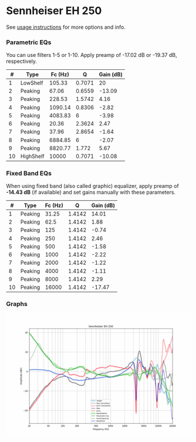 # Sennheiser EH 250
See [usage instructions](https://github.com/jaakkopasanen/AutoEq#usage) for more options and info.

### Parametric EQs
You can use filters 1-5 or 1-10. Apply preamp of -17.02 dB or -19.37 dB, respectively.

|   # | Type      |   Fc (Hz) |      Q |   Gain (dB) |
|-----|-----------|-----------|--------|-------------|
|   1 | LowShelf  |    105.33 | 0.7071 |       20    |
|   2 | Peaking   |     67.06 | 0.6559 |      -13.09 |
|   3 | Peaking   |    228.53 | 1.5742 |        4.16 |
|   4 | Peaking   |   1090.14 | 0.8306 |       -2.82 |
|   5 | Peaking   |   4083.83 | 6      |       -3.98 |
|   6 | Peaking   |     20.36 | 2.3624 |        2.47 |
|   7 | Peaking   |     37.96 | 2.8654 |       -1.64 |
|   8 | Peaking   |   6884.85 | 6      |       -2.07 |
|   9 | Peaking   |   8820.77 | 1.772  |        5.67 |
|  10 | HighShelf |  10000    | 0.7071 |      -10.08 |

### Fixed Band EQs
When using fixed band (also called graphic) equalizer, apply preamp of **-14.43 dB** (if available) and set gains manually with these parameters.

|   # | Type    |   Fc (Hz) |      Q |   Gain (dB) |
|-----|---------|-----------|--------|-------------|
|   1 | Peaking |     31.25 | 1.4142 |       14.01 |
|   2 | Peaking |     62.5  | 1.4142 |        1.88 |
|   3 | Peaking |    125    | 1.4142 |       -0.74 |
|   4 | Peaking |    250    | 1.4142 |        2.46 |
|   5 | Peaking |    500    | 1.4142 |       -1.58 |
|   6 | Peaking |   1000    | 1.4142 |       -2.22 |
|   7 | Peaking |   2000    | 1.4142 |       -1.22 |
|   8 | Peaking |   4000    | 1.4142 |       -1.11 |
|   9 | Peaking |   8000    | 1.4142 |        2.29 |
|  10 | Peaking |  16000    | 1.4142 |      -17.47 |

### Graphs
![](./Sennheiser%20EH%20250.png)
